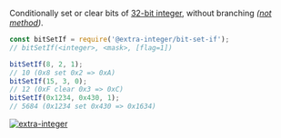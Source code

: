 Conditionally set or clear bits of [32-bit integer], without branching *([not method])*.

```javascript
const bitSetIf = require('@extra-integer/bit-set-if');
// bitSetIf(<integer>, <mask>, [flag=1])

bitSetIf(8, 2, 1);
// 10 (0x8 set 0x2 => 0xA)
bitSetIf(15, 3, 0);
// 12 (0xF clear 0x3 => 0xC)
bitSetIf(0x1234, 0x430, 1);
// 5684 (0x1234 set 0x430 => 0x1634)
```


[![extra-integer](https://i.imgur.com/toEbRv5.jpg)](https://www.npmjs.com/package/extra-integer)

[32-bit integer]: https://developer.mozilla.org/en-US/docs/Web/JavaScript/Reference/Operators/Bitwise_Operators
[not method]: http://graphics.stanford.edu/~seander/bithacks.html#ConditionalSetOrClearBitsWithoutBranching
